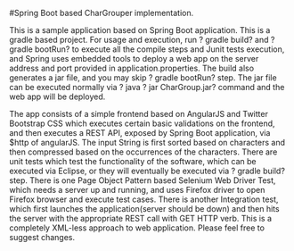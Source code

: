 #Spring Boot based CharGrouper implementation.

This is a sample application based on Spring Boot application. 
This is a gradle based project. For usage and execution, run ? gradle build?  and ? gradle bootRun?  to execute all the compile steps and Junit tests execution, and Spring uses embedded tools to deploy a web app on the server address and port provided in application.properties.
The build also generates a jar file, and you may skip ? gradle bootRun?  step. The jar file can be executed normally via ? java ? jar CharGroup.jar?  command and the web app will be deployed.

The app consists of a simple frontend based on AngularJS and Twitter Bootstrap CSS which executes certain basic validations on the frontend, and then executes a REST API, exposed by Spring Boot application, via $http of angularJS.
The input String is first sorted based on characters and then compressed based on the occurrences of the characters.
There are unit tests which test the functionality of the software, which can be executed via Eclipse, or they will eventually be executed via ? gradle build?  step.
There is one Page Object Pattern based Selenium Web Driver Test, which needs a server up and running, and uses Firefox driver to open Firefox browser and execute test cases.
There is another Integration test, which first launches the application(server should be down) and then hits the server with the appropriate REST call with GET HTTP verb.
This is a completely XML-less approach to web application.
Please feel free to suggest changes.
